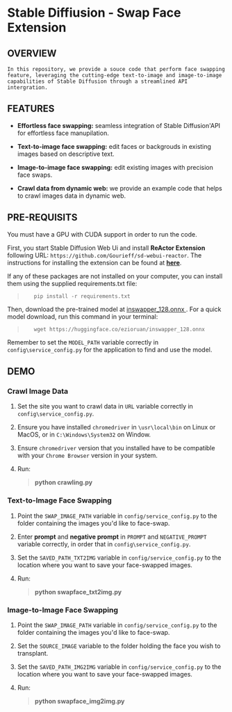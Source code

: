 # Stable Diffiusion - Swap Face Extension 

## **OVERVIEW**
    In this repository, we provide a souce code that perform face swapping feature, leveraging the cutting-edge text-to-image and image-to-image capabilities of Stable Diffusion through a streamlined API intergration. 

## **FEATURES**

* **Effortless face swapping:** seamless integration of Stable Diffusion'API for effortless face manupilation. 

* **Text-to-image face swapping:** edit faces or backgrouds in existing images based on descriptive text. 

* **Image-to-image face swapping:** edit existing images with precision face swaps.

* **Crawl data from dynamic web:** we provide an example code that helps to crawl images data in dynamic web. 

## **PRE-REQUISITS** 
You must have a GPU with CUDA support in order to run the code. 

First, you start Stable Diffusion Web Ui and install **ReActor Extension** following URL:  ```https://github.com/Gourieff/sd-webui-reactor```. The instructions for installing the extension can be found at [**here**](https://www.nextdiffusion.ai/tutorials/how-to-face-swap-in-stable-diffusion-with-reactor-extension).

If any of these packages are not installed on your computer, you can install them using the supplied requirements.txt file: 
>        pip install -r requirements.txt

Then, download the pre-trained model at [inswapper_128.onnx
](https://huggingface.co/ezioruan/inswapper_128.onnx/tree/main). For a quick model download, run this command in your terminal:  
>        wget https://huggingface.co/ezioruan/inswapper_128.onnx

Remember to set the `MODEL_PATH` variable correctly in `config\service_config.py` for the application to find and use the model.

## **DEMO** 
### Crawl Image Data
1. Set the site you want to crawl data in `URL` variable correctly in `config\service_config.py`.

2. Ensure you have installed `chromedriver` in `\usr\local\bin` on Linux or MacOS, or in `C:\Windows\System32` on Window. 

3. Ensure `chromedriver` version that you installed have to be compatible with your `Chrome Browser` version in your system. 

4. Run: 
    >   **python crawling.py**

### Text-to-Image Face Swapping
1. Point the `SWAP_IMAGE_PATH` variable in `config/service_config.py` to the folder containing the images you'd like to face-swap.

2. Enter **prompt** and **negative prompt** in `PROMPT` and `NEGATIVE_PROMPT` variable correctly, in order that in `config\service_config.py`.

3. Set the `SAVED_PATH_TXT2IMG` variable in `config/service_config.py` to the location where you want to save your face-swapped images.

4. Run: 
    >   **python swapface_txt2img.py**

### Image-to-Image Face Swapping 
1. Point the `SWAP_IMAGE_PATH` variable in `config/service_config.py` to the folder containing the images you'd like to face-swap.

2. Set the `SOURCE_IMAGE` variable to the folder holding the face you wish to transplant.

3. Set the `SAVED_PATH_IMG2IMG` variable in `config/service_config.py` to the location where you want to save your face-swapped images.

4. Run: 
    >   **python swapface_img2img.py**




